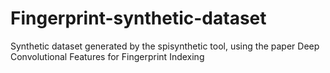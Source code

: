 # Fingerprint-synthetic-dataset
Synthetic dataset generated by the spisynthetic tool, using the paper Deep Convolutional Features for Fingerprint Indexing

